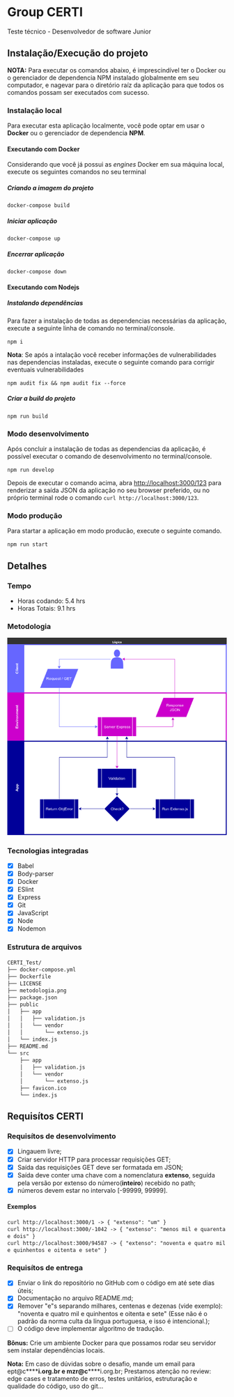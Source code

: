 # Group CERTI

Teste técnico - Desenvolvedor de software Junior

## Instalação/Execução do projeto

**NOTA:** Para executar os comandos abaixo, é imprescindível ter o Docker ou o gerenciador de dependencia NPM instalado globalmente em seu computador, e nagevar para o diretório raíz da aplicação para que todos os comandos possam ser executados com sucesso.

### Instalação local

Para executar esta aplicação localmente, você pode optar em usar o **Docker** ou o gerenciador de dependencia **NPM**.

#### Executando com Docker

Considerando que você já possui as _engines_ Docker em sua máquina local, execute os seguintes comandos no seu terminal

##### Criando a imagem do projeto

    docker-compose build

##### Iniciar aplicação

    docker-compose up

##### Encerrar aplicação

    docker-compose down

#### Executando com Nodejs

##### Instalando dependências

Para fazer a instalação de todas as dependencias necessárias da aplicação, execute a seguinte linha de comando no terminal/console.

    npm i

**Nota**: Se após a intalação você receber informações de vulnerabilidades nas dependencias instaladas, execute o seguinte comando para corrigir eventuais vulnerabilidades

    npm audit fix && npm audit fix --force

##### Criar a build do projeto

    npm run build

### Modo desenvolvimento

Após concluir a instalação de todas as dependencias da aplicação, é possível executar o comando de desenvolvimento no terminal/console.

    npm run develop

Depois de executar o comando acima, abra [http://localhost:3000/123](http://localhost:8000/123) para renderizar a saída JSON da aplicação no seu browser preferido, ou no próprio terminal rode o comando `curl http://localhost:3000/123`.

### Modo produção

Para startar a aplicação em modo producão, execute o seguinte comando.

    npm run start

## Detalhes

### Tempo

- Horas codando: 5.4 hrs
- Horas Totais: 9.1 hrs

### Metodologia

![metodologia](./metodologia.png)

### Tecnologias integradas

- [x] Babel
- [x] Body-parser
- [x] Docker
- [x] ESlint
- [x] Express
- [x] Git
- [x] JavaScript
- [x] Node
- [x] Nodemon

### Estrutura de arquivos

    CERTI_Test/
    ├── docker-compose.yml
    ├── Dockerfile
    ├── LICENSE
    ├── metodologia.png
    ├── package.json
    ├── public
    │   ├── app
    │   │   ├── validation.js
    │   │   └── vendor
    │   │       └── extenso.js
    │   └── index.js
    ├── README.md
    └── src
        ├── app
        │   ├── validation.js
        │   └── vendor
        │       └── extenso.js
        ├── favicon.ico
        └── index.js

## Requisítos CERTI

### Requisítos de desenvolvimento

- [x] Lingauem livre;
- [x] Criar servidor HTTP para processar requisições GET;
- [x] Saída das requisições GET deve ser formatada em JSON;
- [x] Saída deve conter uma chave com a nomenclatura **extenso**, seguída pela versão por extenso do número(**inteiro**) recebido no path;
- [x] números devem estar no intervalo [-99999, 99999].

#### Exemplos

    curl http://localhost:3000/1 -> { "extenso": "um" }
    curl http://localhost:3000/-1042 -> { "extenso": "menos mil e quarenta e dois" }
    curl http://localhost:3000/94587 -> { "extenso": "noventa e quatro mil e quinhentos e oitenta e sete" }

### Requisítos de entrega

- [x] Enviar o link do repositório no GitHub com o código em até sete dias úteis;
- [x] Documentação no arquivo README.md;
- [x] Remover "e"s separando milhares, centenas e dezenas (vide exemplo): "noventa e quatro mil e quinhentos e oitenta e sete" (Esse não é o padrão da norma culta da língua portuguesa, e isso é intencional.);
- [ ] O código deve implementar algoritmo de tradução.

**Bônus:** Crie um ambiente Docker para que possamos rodar seu servidor sem instalar dependências locais.

**Nota:**
Em caso de dúvidas sobre o desafio, mande um email para ept@c**\*\***i.org.br e mzr@c**\*\***i.org.br;
Prestamos atenção no review: edge cases e tratamento de erros, testes unitários, estruturação e qualidade do código, uso do git...
